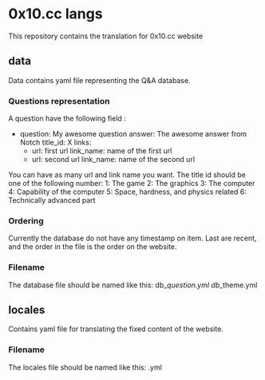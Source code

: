 # 0x10.cc langs

This repository contains the translation for 0x10.cc website

## data

Data contains yaml file representing the Q&A database.

### Questions representation

A question have the following field :
   - question: My awesome question
     answer: The awesome answer from Notch
     title_id: X
     links:
     - url: first url
       link_name: name of the first url
     - url: second url
       link_name: name of the second url

You can have as many url and link name you want.
The title id should be one of the following number:
   1: The game
   2: The graphics
   3: The computer
   4: Capability of the computer
   5: Space, hardness, and physics related
   6: Technically advanced part

### Ordering

Currently the database do not have any timestamp on item. Last are recent, and the
order in the file is the order on the website.

### Filename

The database file should be named like this:
   db_<lang>_question.yml
   db_<lang>_theme.yml

## locales

Contains yaml file for translating the fixed content of the website.

### Filename

The locales file should be named like this:
   <lang>.yml
